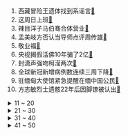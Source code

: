 1. 西藏冒险王遗体找到系谣言[:link:](https://s.weibo.com/weibo?q=%23西藏冒险王遗体找到系谣言%23&Refer=top)
2. 这周日上班[:link:](https://s.weibo.com/weibo?q=%23这周日上班%23&Refer=top)
3. 辣目洋子马伯骞合体营业[:link:](https://s.weibo.com/weibo?q=%23辣目洋子马伯骞合体营业%23&Refer=top)
4. 孟美岐方否认当导师点评周传雄[:link:](https://s.weibo.com/weibo?q=%23孟美岐方否认当导师点评周传雄%23&Refer=top)
5. 敬业福[:link:](https://s.weibo.com/weibo?q=%23敬业福%23&Refer=top)
6. 央视揭假活佛10年骗了2亿[:link:](https://s.weibo.com/weibo?q=%23央视揭假活佛10年骗了2亿%23&Refer=top)
7. 封潇声强吻柯滢两次[:link:](https://s.weibo.com/weibo?q=%23封潇声强吻柯滢两次%23&Refer=top)
8. 全球新冠新增病例数连续三周下降[:link:](https://s.weibo.com/weibo?q=%23全球新冠新增病例数连续三周下降%23&Refer=top)
9. 驻缅甸大使馆紧急提醒在缅中国公民[:link:](https://s.weibo.com/weibo?q=%23驻缅甸大使馆紧急提醒在缅中国公民%23&Refer=top)
10. 方志敏烈士遗骸22年后因脚镣被认出[:link:](https://s.weibo.com/weibo?q=%23方志敏烈士遗骸22年后因脚镣被认出%23&Refer=top)
<details>
<summary>11 ~ 20</summary>

11. 美国超两千万剂疫苗不知去向[:link:](https://s.weibo.com/weibo?q=%23美国超两千万剂疫苗不知去向%23&Refer=top)
12. 湖北一小学建议设爸爸接送日[:link:](https://s.weibo.com/weibo?q=%23湖北一小学建议设爸爸接送日%23&Refer=top)
13. 藁城区副区长及卫健局局长被免职[:link:](https://s.weibo.com/weibo?q=%23藁城区副区长及卫健局局长被免职%23&Refer=top)
14. 缅甸国内银行全部暂停营业[:link:](https://s.weibo.com/weibo?q=%23缅甸国内银行全部暂停营业%23&Refer=top)
15. 饿了么[:link:](https://s.weibo.com/weibo?q=%23饿了么%23&Refer=top)
16. 原材料短缺致韩国纸箱供应告急[:link:](https://s.weibo.com/weibo?q=%23原材料短缺致韩国纸箱供应告急%23&Refer=top)
17. 姚晨7岁儿子演奏大鱼海棠[:link:](https://s.weibo.com/weibo?q=%23姚晨7岁儿子演奏大鱼海棠%23&Refer=top)
18. 娜扎在线求面人[:link:](https://s.weibo.com/weibo?q=%23娜扎在线求面人%23&Refer=top)
19. 当看到偶像变成同学的反应[:link:](https://s.weibo.com/weibo?q=%23当看到偶像变成同学的反应%23&Refer=top)
20. 浪奇一年亏掉30年攒下的利润[:link:](https://s.weibo.com/weibo?q=%23浪奇一年亏掉30年攒下的利润%23&Refer=top)
</details>
<details>
<summary>21 ~ 30</summary>

21. 蔡文静追剧哭了[:link:](https://s.weibo.com/weibo?q=%23蔡文静追剧哭了%23&Refer=top)
22. 女大学生举报公职父亲出轨家暴[:link:](https://s.weibo.com/weibo?q=%23女大学生举报公职父亲出轨家暴%23&Refer=top)
23. 韩流男星式动作[:link:](https://s.weibo.com/weibo?q=%23韩流男星式动作%23&Refer=top)
24. 世界上最高狗狗去世[:link:](https://s.weibo.com/weibo?q=%23世界上最高狗狗去世%23&Refer=top)
25. 郑秀晶Vlog[:link:](https://s.weibo.com/weibo?q=%23郑秀晶Vlog%23&Refer=top)
26. 深圳租房押金和租金将纳入监管[:link:](https://s.weibo.com/weibo?q=%23深圳租房押金和租金将纳入监管%23&Refer=top)
27. 男子电梯内猥亵年轻妈妈遭反打[:link:](https://s.weibo.com/weibo?q=%23男子电梯内猥亵年轻妈妈遭反打%23&Refer=top)
28. 俄勒冈州成美国首个毒品合法州[:link:](https://s.weibo.com/weibo?q=%23俄勒冈州成美国首个毒品合法州%23&Refer=top)
29. 外交部批美匿名涉华报告[:link:](https://s.weibo.com/weibo?q=%23外交部批美匿名涉华报告%23&Refer=top)
30. 男子拒绝春节带电脑回家工作被开除[:link:](https://s.weibo.com/weibo?q=%23男子拒绝春节带电脑回家工作被开除%23&Refer=top)
</details>
<details>
<summary>31 ~ 40</summary>

31. 胡一天李一桐好甜[:link:](https://s.weibo.com/weibo?q=%23胡一天李一桐好甜%23&Refer=top)
32. 彭冠英蔡文静演技[:link:](https://s.weibo.com/weibo?q=%23彭冠英蔡文静演技%23&Refer=top)
33. 黑龙江迎50年来最冷一天[:link:](https://s.weibo.com/weibo?q=%23黑龙江迎50年来最冷一天%23&Refer=top)
34. 外交部回应巴基斯坦获我援助疫苗[:link:](https://s.weibo.com/weibo?q=%23外交部回应巴基斯坦获我援助疫苗%23&Refer=top)
35. 黑龙江新增8例确诊[:link:](https://s.weibo.com/weibo?q=%23黑龙江新增8例确诊%23&Refer=top)
36. 禁塑后生活发生了哪些变化[:link:](https://s.weibo.com/weibo?q=%23禁塑后生活发生了哪些变化%23&Refer=top)
37. 刘禅开挖掘机[:link:](https://s.weibo.com/weibo?q=%23刘禅开挖掘机%23&Refer=top)
38. 卫衣飘绳的结系法[:link:](https://s.weibo.com/weibo?q=%23卫衣飘绳的结系法%23&Refer=top)
39. 广州离婚名额黄牛代抢每单600元[:link:](https://s.weibo.com/weibo?q=%23广州离婚名额黄牛代抢每单600元%23&Refer=top)
40. 熬夜快感的本质到底是什么[:link:](https://s.weibo.com/weibo?q=%23熬夜快感的本质到底是什么%23&Refer=top)
</details>
<details>
<summary>41 ~ 50</summary>

41. 铠传说皮肤[:link:](https://s.weibo.com/weibo?q=%23铠传说皮肤%23&Refer=top)
42. 如何让中小学生放下手机[:link:](https://s.weibo.com/weibo?q=%23如何让中小学生放下手机%23&Refer=top)
43. 佳木斯大润发超市多个食品检测阳性[:link:](https://s.weibo.com/weibo?q=%23佳木斯大润发超市多个食品检测阳性%23&Refer=top)
44. 女子给差评遭外卖员上门威胁[:link:](https://s.weibo.com/weibo?q=%23女子给差评遭外卖员上门威胁%23&Refer=top)
45. 人文社就五福错字致歉[:link:](https://s.weibo.com/weibo?q=%23人文社就五福错字致歉%23&Refer=top)
46. 12岁女孩遭老人骚扰拍照取证求助[:link:](https://s.weibo.com/weibo?q=%2312岁女孩遭老人骚扰拍照取证求助%23&Refer=top)
47. 肖战唐三刘海造型[:link:](https://s.weibo.com/weibo?q=%23肖战唐三刘海造型%23&Refer=top)
48. 10块钱的牛排能吃吗[:link:](https://s.weibo.com/weibo?q=%2310块钱的牛排能吃吗%23&Refer=top)
49. 吉林新增4例确诊[:link:](https://s.weibo.com/weibo?q=%23吉林新增4例确诊%23&Refer=top)
50. 封潇声下线[:link:](https://s.weibo.com/weibo?q=%23封潇声下线%23&Refer=top)
</details>